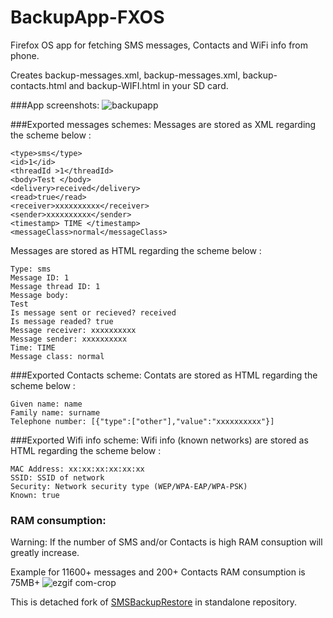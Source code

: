 # BackupApp-FXOS

Firefox OS app for fetching SMS messages, Contacts and WiFi info from phone.

Creates backup-messages.xml, backup-messages.xml, backup-contacts.html and backup-WIFI.html in your SD card.

###App screenshots:
![backupapp](https://cloud.githubusercontent.com/assets/11082452/10190407/976c6cc0-676c-11e5-9e2b-07806b4709c0.jpg)

###Exported messages schemes:
Messages are stored as XML regarding the scheme below :

<message>

	<type>sms</type>
	<id>1</id> 
	<threadId >1</threadId> 
	<body>Test </body>
	<delivery>received</delivery>
	<read>true</read>
	<receiver>xxxxxxxxxx</receiver>
	<sender>xxxxxxxxxx</sender>
	<timestamp> TIME </timestamp>
	<messageClass>normal</messageClass>
	
</message>

Messages are stored as HTML regarding the scheme below :
<message>

```
Type: sms
Message ID: 1
Message thread ID: 1
Message body:
Test
Is message sent or recieved? received
Is message readed? true
Message receiver: xxxxxxxxxx
Message sender: xxxxxxxxxx
Time: TIME
Message class: normal

```
</message>
###Exported Contacts scheme:
Contats are stored as HTML regarding the scheme below :
<message>

```
Given name: name
Family name: surname
Telephone number: [{"type":["other"],"value":"xxxxxxxxxx"}]

```
</message>

</message>
###Exported Wifi info scheme:
Wifi info (known networks) are stored as HTML regarding the scheme below :
<message>

```
MAC Address: xx:xx:xx:xx:xx:xx
SSID: SSID of network
Security: Network security type (WEP/WPA-EAP/WPA-PSK)
Known: true

```

### RAM consumption:
Warning: If the number of SMS and/or Contacts is high RAM consuption will greatly increase.

Example for 11600+ messages and 200+ Contacts RAM consumption is 75MB+
![ezgif com-crop](https://cloud.githubusercontent.com/assets/11082452/9956713/2f118662-5dfb-11e5-9922-1d591fa7dce9.gif)


This is detached fork of [SMSBackupRestore](https://github.com/frayar/SMSBackupRestore/) in standalone repository.
